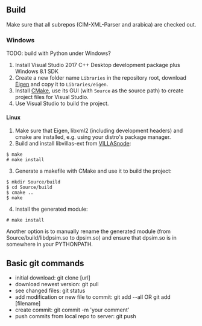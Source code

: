 ## Build

Make sure that all subrepos (CIM-XML-Parser and arabica) are checked out.

### Windows

TODO: build with Python under Windows?

1. Install Visual Studio 2017 C++ Desktop development package plus Windows 8.1 SDK
2. Create a new folder name `Libraries` in the repository root, download [Eigen](http://eigen.tuxfamily.org) and copy it to `Libraries/eigen`.
3. Install [CMake](https://cmake.org/download/), use its GUI (with `Source` as the source path) to create project files for Visual Studio.
4. Use Visual Studio to build the project.

#### Linux

1. Make sure that Eigen, libxml2 (including development headers) and cmake are installed, e.g. using your distro's package manager.
2. Build and install libvillas-ext from [VILLASnode](https://git.rwth-aachen.de/VILLASframework/VILLASnode):
```
$ make
# make install
```
3. Generate a makefile with CMake and use it to build the project:
```
$ mkdir Source/build
$ cd Source/build
$ cmake ..
$ make
```
4. Install the generated module:
```
# make install
```
Another option is to manually rename the generated module (from Source/build/libdpsim.so
to dpsim.so) and ensure that dpsim.so is in somewhere in your PYTHONPATH.

## Basic git commands
* initial download: git clone [url]
* download newest version: git pull
* see changed files: git status
* add modification or new file to commit: git add --all OR git add [filename]
* create commit: git commit -m 'your comment'
* push commits from local repo to server: git push
